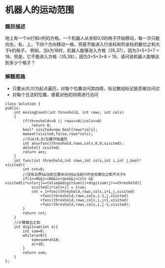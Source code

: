 ﻿# 机器人的运动范围
### 题目描述
地上有一个m行和n列的方格。一个机器人从坐标0,0的格子开始移动，每一次只能向左，右，上，下四个方向移动一格，但是不能进入行坐标和列坐标的数位之和大于k的格子。 例如，当k为18时，机器人能够进入方格（35,37），因为3+5+3+7 = 18。但是，它不能进入方格（35,38），因为3+5+3+8 = 19。请问该机器人能够达到多少个格子？

### 解题思路
* 只要从(0,0)为起点遍历，对每个位置访问其四周，标记数组标记是否被访问过
* 对每个合法的位置，接着对他的四周进行访问

```
class Solution {
public:
    int movingCount(int threshold, int rows, int cols)
    {
        if(threshold<=0 || rows<=0||cols<=0)
            return 0;
        bool* visited=new bool[rows*cols];
        memset(visited,false,rows*cols);
        //只从(0,0)位置开始遍历
        int ans=func(threshold,rows,cols,0,0,visited);
        delete[] visited;
        return ans;
    }
    int func(int threshold,int rows,int cols,int i,int j,bool* visited){
        int cnt=0;
        //没有出界&&当前位置未访问&&当前行列坐标数位之和不大于k
        if(i>=0&&j>=0&&i<rows&&j<cols && visited[i*cols+j]==false&&digitsum(i)+digitsum(j)<=threshold){
            visited[i*cols+j] = true;
            cnt = 1+func(threshold,rows,cols,i+1,j,visited)
                +func(threshold,rows,cols,i-1,j,visited)
                +func(threshold,rows,cols,i,j+1,visited)
                +func(threshold,rows,cols,i,j-1,visited);
        }
        return cnt;
    }
    //计算数位之和
    int digitsum(int a){
        int sum=0;
        while(a>0){
            sum=sum+a%10;
            a/=10;
        }
        return sum;
    }
};
```
